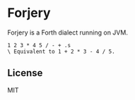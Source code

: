 # Forjery

Forjery is a Forth dialect running on JVM.

```forth
1 2 3 * 4 5 / - + .s
\ Equivalent to 1 + 2 * 3 - 4 / 5.
```

## License

MIT
